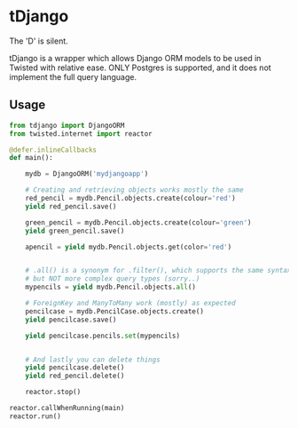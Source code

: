 # tDjango

The 'D' is silent. 

tDjango is a wrapper which allows Django ORM models to be used in Twisted with relative ease.
ONLY Postgres is supported, and it does not implement the full query language.

## Usage

```python
from tdjango import DjangoORM
from twisted.internet import reactor

@defer.inlineCallbacks
def main():

    mydb = DjangoORM('mydjangoapp')

    # Creating and retrieving objects works mostly the same
    red_pencil = mydb.Pencil.objects.create(colour='red')
    yield red_pencil.save()

    green_pencil = mydb.Pencil.objects.create(colour='green')
    yield green_pencil.save()

    apencil = yield mydb.Pencil.objects.get(color='red')


    # .all() is a synonym for .filter(), which supports the same syntax as get
    # but NOT more complex query types (sorry..)
    mypencils = yield mydb.Pencil.objects.all()

    # ForeignKey and ManyToMany work (mostly) as expected
    pencilcase = mydb.PencilCase.objects.create()
    yield pencilcase.save()

    yield pencilcase.pencils.set(mypencils)


    # And lastly you can delete things
    yield pencilcase.delete()
    yield red_pencil.delete()

    reactor.stop()

reactor.callWhenRunning(main)
reactor.run()
```
